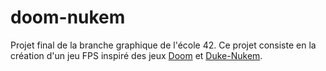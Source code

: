 # doom-nukem

Projet final de la branche graphique de l'école 42.
Ce projet consiste en la création d'un jeu FPS inspiré
des jeux <a href=https://fr.wikipedia.org/wiki/Doom target="_blank">Doom</a> et <a href=https://fr.wikipedia.org/wiki/Duke_Nukem target="_blank">Duke-Nukem</a>.
